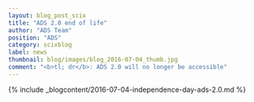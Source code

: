 ```yaml
---
layout: blog_post_scix
title: "ADS 2.0 end of life"
author: "ADS Team"
position: "ADS"
category: scixblog
label: news
thumbnail: blog/images/blog_2016-07-04_thumb.jpg
comment: "<b>tl; dr</b>: ADS 2.0 will no longer be accessible"
---
```


{% include _blogcontent/2016-07-04-independence-day-ads-2.0.md %}